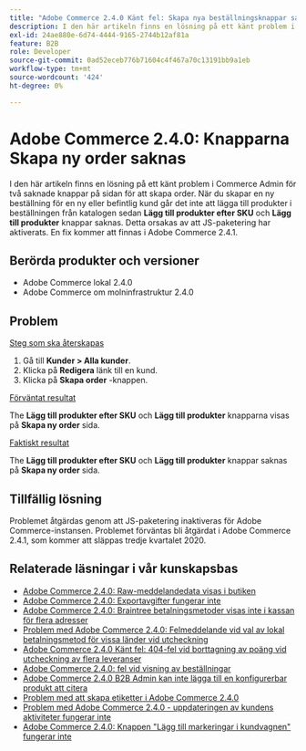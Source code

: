 ```yaml
---
title: "Adobe Commerce 2.4.0 Känt fel: Skapa nya beställningsknappar saknas"
description: I den här artikeln finns en lösning på ett känt problem i Commerce Admin för två saknade knappar på sidan för att skapa order. När du skapar en ny beställning för en ny eller befintlig kund går det inte att lägga till produkter i beställningen från katalogen eftersom knapparna **Lägg till produkter efter SKU** och **Lägg till produkter** saknas. Detta orsakas av att JS-paketering har aktiverats. En fix kommer att finnas i Adobe Commerce 2.4.1.
exl-id: 24ae880e-6d74-4444-9165-2744b12af81a
feature: B2B
role: Developer
source-git-commit: 0ad52eceb776b71604c4f467a70c13191bb9a1eb
workflow-type: tm+mt
source-wordcount: '424'
ht-degree: 0%

---
```


# Adobe Commerce 2.4.0: Knapparna Skapa ny order saknas

I den här artikeln finns en lösning på ett känt problem i Commerce Admin för två saknade knappar på sidan för att skapa order. När du skapar en ny beställning för en ny eller befintlig kund går det inte att lägga till produkter i beställningen från katalogen sedan **Lägg till produkter efter SKU** och **Lägg till produkter** knappar saknas. Detta orsakas av att JS-paketering har aktiverats. En fix kommer att finnas i Adobe Commerce 2.4.1.

## Berörda produkter och versioner

* Adobe Commerce lokal 2.4.0
* Adobe Commerce om molninfrastruktur 2.4.0

## Problem

<u>Steg som ska återskapas</u>

1. Gå till **Kunder > Alla kunder**.
1. Klicka på **Redigera** länk till en kund.
1. Klicka på **Skapa order** -knappen.

<u>Förväntat resultat</u>

The **Lägg till produkter efter SKU** och **Lägg till produkter** knapparna visas på **Skapa ny order** sida.

<u>Faktiskt resultat</u>

The **Lägg till produkter efter SKU** och **Lägg till produkter** knappar saknas på **Skapa ny order** sida.

## Tillfällig lösning

Problemet åtgärdas genom att JS-paketering inaktiveras för Adobe Commerce-instansen. Problemet förväntas bli åtgärdat i Adobe Commerce 2.4.1, som kommer att släppas tredje kvartalet 2020.

## Relaterade läsningar i vår kunskapsbas

* [Adobe Commerce 2.4.0: Raw-meddelandedata visas i butiken](/help/troubleshooting/storefront/magento-2-4-0-issue-storefront-raw-message-data-display.md)
* [Adobe Commerce 2.4.0: Exportavgifter fungerar inte](/help/troubleshooting/miscellaneous/magento-2-4-0-known-issue-export-tax-rates-does-not-work.md)
* [Adobe Commerce 2.4.0: Braintree betalningsmetoder visas inte i kassan för flera adresser](/help/troubleshooting/payments/magento-2-4-0-braintree-not-in-multiple-addresses-checkout.md)
* [Problem med Adobe Commerce 2.4.0: Felmeddelande vid val av lokal betalningsmetod för vissa länder vid utcheckning](/help/troubleshooting/payments/magento-2-4-0-checkout-error-selecting-local-payments.md)
* [Adobe Commerce 2.4.0 Känt fel: 404-fel vid borttagning av poäng vid utcheckning av flera leveranser](/help/troubleshooting/storefront/magento-2-4-0-404-error-removing-rewards-points-on-multi-shipping-checkout.md)
* [Adobe Commerce 2.4.0: fel vid visning av beställningar](/help/troubleshooting/storefront/magento-2-4-0-known-issue-orders-display-error.md)
* [Adobe Commerce 2.4.0 B2B Admin kan inte lägga till en konfigurerbar produkt att citera](/help/troubleshooting/miscellaneous/magento-2-4-0-b2b-admin-can-t-add-configurable-product-to-quote.md)
* [Problem med att skapa etiketter i Adobe Commerce 2.4.0](/help/troubleshooting/known-issues-patches-attached/shipping-labels-creation-known-issue-in-magento-2-4-0.md)
* [Problem med Adobe Commerce 2.4.0 - uppdateringen av kundens aktiviteter fungerar inte](/help/troubleshooting/miscellaneous/magento-2-4-0-refresh-on-customer-activities-does-not-work.md)
* [Adobe Commerce 2.4.0: Knappen &quot;Lägg till markeringar i kundvagnen&quot; fungerar inte](/help/troubleshooting/miscellaneous/magento-2-4-0-add-selections-to-my-cart-does-not-work.md)
